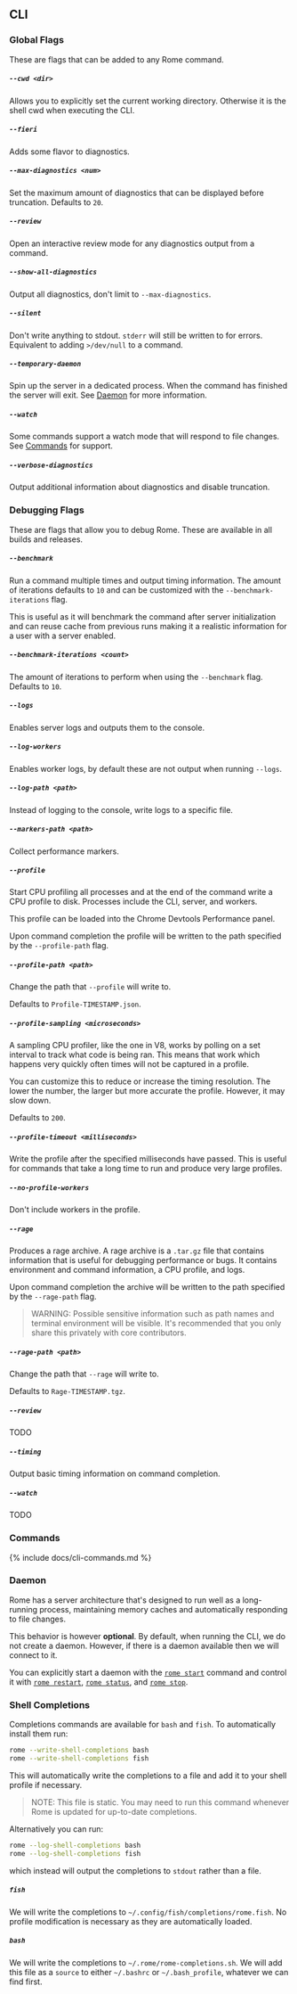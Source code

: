 ## CLI

### Global Flags

These are flags that can be added to any Rome command.

##### `--cwd <dir>`

Allows you to explicitly set the current working directory. Otherwise it is the shell cwd when executing the CLI.

##### `--fieri`

Adds some flavor to diagnostics.

##### `--max-diagnostics <num>`

Set the maximum amount of diagnostics that can be displayed before truncation. Defaults to `20`.

##### `--review`

Open an interactive review mode for any diagnostics output from a command.

##### `--show-all-diagnostics`

Output all diagnostics, don't limit to `--max-diagnostics`.

##### `--silent`

Don't write anything to stdout. `stderr` will still be written to for errors. Equivalent to adding `>/dev/null` to a command.

##### `--temporary-daemon`

Spin up the server in a dedicated process. When the command has finished the server will exit. See [Daemon](#daemon) for more information.

##### `--watch`

Some commands support a watch mode that will respond to file changes. See [Commands](#commands) for support.

##### `--verbose-diagnostics`

Output additional information about diagnostics and disable truncation.

### Debugging Flags

These are flags that allow you to debug Rome. These are available in all builds and releases.

##### `--benchmark`

Run a command multiple times and output timing information. The amount of iterations defaults to `10` and can be customized with the `--benchmark-iterations` flag.

This is useful as it will benchmark the command after server initialization and can reuse cache from previous runs making it a realistic information for a user with a server enabled.

##### `--benchmark-iterations <count>`

The amount of iterations to perform when using the `--benchmark` flag. Defaults to `10`.

##### `--logs`

Enables server logs and outputs them to the console.

##### `--log-workers`

Enables worker logs, by default these are not output when running `--logs`.

##### `--log-path <path>`

Instead of logging to the console, write logs to a specific file.

##### `--markers-path <path>`

Collect performance markers.

##### `--profile`

Start CPU profiling all processes and at the end of the command write a CPU profile to disk. Processes include the CLI, server, and workers.

This profile can be loaded into the Chrome Devtools Performance panel.

Upon command completion the profile will be written to the path specified by the `--profile-path` flag.

##### `--profile-path <path>`

Change the path that `--profile` will write to.

Defaults to `Profile-TIMESTAMP.json`.

##### `--profile-sampling <microseconds>`

A sampling CPU profiler, like the one in V8, works by polling on a set interval to track what code is being ran. This means that work which happens very quickly often times will not be captured in a profile.

You can customize this to reduce or increase the timing resolution. The lower the number, the larger but more accurate the profile. However, it may slow down.

Defaults to `200`.

##### `--profile-timeout <milliseconds>`

Write the profile after the specified milliseconds have passed. This is useful for commands that take a long time to run and produce very large profiles.

##### `--no-profile-workers`

Don't include workers in the profile.

##### `--rage`

Produces a rage archive. A rage archive is a `.tar.gz` file that contains information that is useful for debugging performance or bugs. It contains environment and command information, a CPU profile, and logs.

Upon command completion the archive will be written to the path specified by the `--rage-path` flag.

> WARNING: Possible sensitive information such as path names and terminal environment will be visible. It's recommended that you only share this privately with core contributors.

##### `--rage-path <path>`

Change the path that `--rage` will write to.

Defaults to `Rage-TIMESTAMP.tgz`.

##### `--review`

TODO

##### `--timing`

Output basic timing information on command completion.

##### `--watch`

TODO

### Commands

{% include docs/cli-commands.md %}

### Daemon

Rome has a server architecture that's designed to run well as a long-running process, maintaining memory caches and automatically responding to file changes.

This behavior is however **optional**. By default, when running the CLI, we do not create a daemon. However, if there is a daemon available then we will connect to it.

You can explicitly start a daemon with the [`rome start`](#rome-start) command and control it with [`rome restart`](#rome-restart), [`rome status`](#rome-status), and [`rome stop`](#rome-stop).

### Shell Completions

Completions commands are available for `bash` and `fish`. To automatically install them run:

```bash
rome --write-shell-completions bash
rome --write-shell-completions fish
```

This will automatically write the completions to a file and add it to your shell profile if necessary.

> NOTE: This file is static. You may need to run this command whenever Rome is updated for up-to-date completions.

Alternatively you can run:

```bash
rome --log-shell-completions bash
rome --log-shell-completions fish
```

which instead will output the completions to `stdout` rather than a file.

##### `fish`

We will write the completions to `~/.config/fish/completions/rome.fish`. No profile modification is necessary as they are automatically loaded.

##### `bash`

We will write the completions to `~/.rome/rome-completions.sh`. We will add this file as a `source` to either `~/.bashrc` or `~/.bash_profile`, whatever we can find first.
